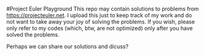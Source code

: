 #Project Euler Playground
This repo may contain solutions to problems from https://projecteuler.net. I upload this just to keep track of my work and do not want to take away your joy of solving the problems. If you wish, please only refer to my codes (which, btw, are not optimized) only after you have solved the problems. 

Perhaps we can share our solutions and dicuss? 